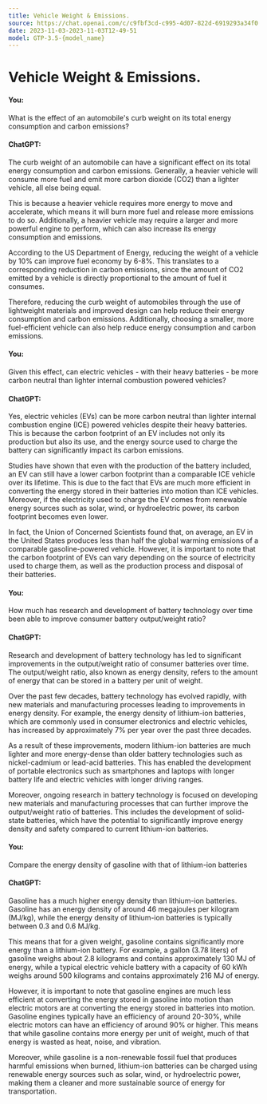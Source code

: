 ```yaml
---
title: Vehicle Weight & Emissions.
source: https://chat.openai.com/c/c9fbf3cd-c995-4d07-822d-6919293a34f0
date: 2023-11-03-2023-11-03T12-49-51
model: GTP-3.5-{model_name}
---
```


# Vehicle Weight & Emissions.

#### You:
What is the effect of an automobile's curb weight on its total energy consumption and carbon emissions?

#### ChatGPT:
The curb weight of an automobile can have a significant effect on its total energy consumption and carbon emissions. Generally, a heavier vehicle will consume more fuel and emit more carbon dioxide (CO2) than a lighter vehicle, all else being equal.

This is because a heavier vehicle requires more energy to move and accelerate, which means it will burn more fuel and release more emissions to do so. Additionally, a heavier vehicle may require a larger and more powerful engine to perform, which can also increase its energy consumption and emissions.

According to the US Department of Energy, reducing the weight of a vehicle by 10% can improve fuel economy by 6-8%. This translates to a corresponding reduction in carbon emissions, since the amount of CO2 emitted by a vehicle is directly proportional to the amount of fuel it consumes.

Therefore, reducing the curb weight of automobiles through the use of lightweight materials and improved design can help reduce their energy consumption and carbon emissions. Additionally, choosing a smaller, more fuel-efficient vehicle can also help reduce energy consumption and carbon emissions.


#### You:
Given this effect, can electric vehicles - with their heavy batteries - be more carbon neutral than lighter internal combustion powered vehicles?

#### ChatGPT:
Yes, electric vehicles (EVs) can be more carbon neutral than lighter internal combustion engine (ICE) powered vehicles despite their heavy batteries. This is because the carbon footprint of an EV includes not only its production but also its use, and the energy source used to charge the battery can significantly impact its carbon emissions.

Studies have shown that even with the production of the battery included, an EV can still have a lower carbon footprint than a comparable ICE vehicle over its lifetime. This is due to the fact that EVs are much more efficient in converting the energy stored in their batteries into motion than ICE vehicles. Moreover, if the electricity used to charge the EV comes from renewable energy sources such as solar, wind, or hydroelectric power, its carbon footprint becomes even lower.

In fact, the Union of Concerned Scientists found that, on average, an EV in the United States produces less than half the global warming emissions of a comparable gasoline-powered vehicle. However, it is important to note that the carbon footprint of EVs can vary depending on the source of electricity used to charge them, as well as the production process and disposal of their batteries.


#### You:
How much has research and development of battery technology over time been able to improve consumer battery output/weight ratio? 

#### ChatGPT:
Research and development of battery technology has led to significant improvements in the output/weight ratio of consumer batteries over time. The output/weight ratio, also known as energy density, refers to the amount of energy that can be stored in a battery per unit of weight.

Over the past few decades, battery technology has evolved rapidly, with new materials and manufacturing processes leading to improvements in energy density. For example, the energy density of lithium-ion batteries, which are commonly used in consumer electronics and electric vehicles, has increased by approximately 7% per year over the past three decades.

As a result of these improvements, modern lithium-ion batteries are much lighter and more energy-dense than older battery technologies such as nickel-cadmium or lead-acid batteries. This has enabled the development of portable electronics such as smartphones and laptops with longer battery life and electric vehicles with longer driving ranges.

Moreover, ongoing research in battery technology is focused on developing new materials and manufacturing processes that can further improve the output/weight ratio of batteries. This includes the development of solid-state batteries, which have the potential to significantly improve energy density and safety compared to current lithium-ion batteries.


#### You:
Compare the energy density of gasoline with that of lithium-ion batteries

#### ChatGPT:
Gasoline has a much higher energy density than lithium-ion batteries. Gasoline has an energy density of around 46 megajoules per kilogram (MJ/kg), while the energy density of lithium-ion batteries is typically between 0.3 and 0.6 MJ/kg.

This means that for a given weight, gasoline contains significantly more energy than a lithium-ion battery. For example, a gallon (3.78 liters) of gasoline weighs about 2.8 kilograms and contains approximately 130 MJ of energy, while a typical electric vehicle battery with a capacity of 60 kWh weighs around 500 kilograms and contains approximately 216 MJ of energy.

However, it is important to note that gasoline engines are much less efficient at converting the energy stored in gasoline into motion than electric motors are at converting the energy stored in batteries into motion. Gasoline engines typically have an efficiency of around 20-30%, while electric motors can have an efficiency of around 90% or higher. This means that while gasoline contains more energy per unit of weight, much of that energy is wasted as heat, noise, and vibration.

Moreover, while gasoline is a non-renewable fossil fuel that produces harmful emissions when burned, lithium-ion batteries can be charged using renewable energy sources such as solar, wind, or hydroelectric power, making them a cleaner and more sustainable source of energy for transportation.
